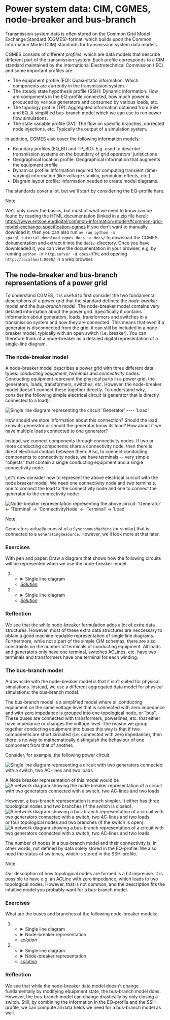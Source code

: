 # Power system data: CIM, CGMES, node-breaker and bus-branch

Transmission system data is often stored on the Common Grid Model Exchange Standard (CGMES)-format, which builds upon the Common Information Model (CIM) standards for transmission system data models.

CGMES consists of different *profiles*, which are data models that describe different part of the transmission system.
Each profile corresponds to a CIM standard maintained by the International Electrotechnical Commission (IEC) and some important profiles are:

 * The equipment profile (EQ): Quasi-static information. Which components are currently in the transmission system.
 * The steady state hypothesis profile (SSH): Dynamic information. How are components in the EQ-profile connected, how much power is produced by various generators and consumed by various loads, etc.
 * The topology profile (TP): Aggregated information obtained from SSH and EQ. A simplified bus-branch model which we can use to run power flow simulations.
 * The state variable profile (SV): The flow on specific branches, corrected node injections, etc. Typically the output of a simulation system.

In addition, CGMES also cover the following information models:

 * Boundary profiles (EQ_BD and TP_BD): E.g. used to describe transmission systems on the boundary of grid operators' juristictions
 * Geographical location profile: Geographical information that augments the equipment profile
 * Dynamics profile: Information required for computing transient (time-varying) information (like voltage stability, pendulum effects, etc.)
 * Diagram layout profile: Information needed to create model diagrams.

The standards cover a lot, but we'll start by considering the EQ-profile here.

> [!NOTE]
> We'll only cover the basics, but most of what we need to know can be found by reading the HTML documentation (linked in a zip file here): https://www.entsoe.eu/digital/common-information-model/#common-grid-model-exchange-specification-cgmes
> If you don't want to manually download it, then you can also run `uv run python -m sparql_tutorial.download_cgmes docs -o docs/` to download the CGMES documentation and extract it into the `docs/`-directory.
> Once you have downloaded it, you can view the documentation in your browser, e.g. by running `python -m http.server -d docs/HTML` and opening `http://localhost:8000/` in a web browser.


## The node-breaker and bus-branch representations of a power grid

To understand CGMES, it is useful to first consider the two fundamental descriptions of a power grid that the standard defines: the *node-breaker* model and the *bus-branch* model.
The node-breaker model contains very detailed information about the power grid.
Specifically it contains information about generators, loads, transformers and switches in a transmission system and how they are connected.
This means that even if a generator is disconnected from the grid, it can still be included in a node-breaker model, typically with an open switch (i.e. breaker).
You can therefore think of a node-breaker as a detailed digital representation of a single-line diagram.

### The node-breaker model

A node-breaker model describes a power grid with three different data types: *conducting equipment*, *terminals* and *connectivity nodes*.
Conducting equipment represent the physical parts in a power grid, the generators, loads, transformers, switches, etc.
However, the node-breaker model doesn't connect these together directly.
To understand why, consider the following simple electrical circuit (a generator that is directly connected to a load):

![Single line diagram representing the circuit 'Generator' ---- 'Load'](./figures/05_gen_load_sld.svg)

How should we store information about this connection? Should the load know its generator or should the generator know its load?
How about if we have multiple loads connected to one generator?

Instead, we connect components through connectivity nodes.
If two or more conducting components share a connectivity node, then there is direct electrical contact between them.
Also, to connect conducting components to connectivity nodes, we have terminals -- very simple "objects" that contain a single conducting equipment and a single connectivity node.

Let's now consider how to represent the above electrical curcuit with the node breaker model.
We need one connectivity node and two terminals, one to connect the load to the connectivity node and one to connect the generator to the connectivity node:

![Node-breaker representation representing the above circuit: 'Generator' <- 'Terminal' -> 'ConnectivityNode' <- 'Terminal' -> 'Load'](./figures/06_gen_load_eq.svg)

> [!NOTE]
> Generators actually consist of a `SyncronousMachine` (or similar) that is connected to a `GeneratingResource`.
> However, we'll look more at that later.

### Exercises

With pen and paper: Draw a diagram that shows how the following circuits will be represented when we use the node-breaker model

1. 
    * <details><summary>Single line diagram</summary><img alt="Single line diagram representing the circuit 'Generator' --- 'Switch' --- 'Load'" src="./figures/07_gen_switch_load_sld.svg" /></details>  
    * [*Solution*](./figures/08_gen_switch_load_eq.svg)

2. 
    * <details><summary>Single line diagram</summary><img alt="Single line diagram representing the circuit 'Load' --- 'Switch' --- 'Generator' --- 'Switch' --- 'Load'" src="./figures/09_gen_switch_2xload_sld.svg" /></details>  
    * [*Solution*](./figures/10_gen_switch_2xload_eq.svg)

### Reflection

We see that the while node-breaker formulation adds a lot of extra data structures.
However, most of these extra data structures are neccessary to obtain a good machine readable representation of single line diagrams.
Furthermore, while not a part of the simple CIM schemas, there are also constraints on the number of terminals of conducting equipment.
All loads and generators only have one terminal, switches ACLines, etc. have two terminals and transformers have one terminal for each winding.

### The bus-branch model

A downside with the node-breaker model is that it isn't suited for physical simulations.
Instead, we use a different aggregated data model for physical simulations: the bus-branch model.

The bus-branch model is a simplified model where all conducting equipment on the same voltage level that is connected with zero impedance and with zero impedance is grouped into one topological node, or "bus".
These buses are connected with transformers, powerlines, etc. that either have impedance or changes the voltage level.
The reason we group together conducting equipment into buses this way is that if two components are short circuited (i.e. connected with zero impedance), then there is no way to mathematically distinguish the behaviour of one component from that of another.

Consider, for example, the following power circuit

![Single line diagram representing a circuit with two generators connected with a switch, two AC-lines and two loads](./figures/11_2x_gen_switch_2xacline_2xload_sld.svg)

A Node breaker representation of this model would be
![A network diagram showing the node-breaker representation of a circuit with two generators connected with a switch, two AC-lines and two loads](./figures/12_2x_gen_switch_2xacline_2xload_eq.svg)

However, a bus-branch representation is much simpler.
It either has three topological nodes and two branches (if the switch is closed):
![A network diagram showing a bus-branch representation of a circuit with two generators connected with a switch, two AC-lines and two loads](./figures/13_2x_gen_switch_2xacline_2xload_tp_1.svg)
or four topological nodes and two branches (if the switch is open):
![A network diagram showing a bus-branch representation of a circuit with two generators connected with a switch, two AC-lines and two loads](./figures/14_2x_gen_switch_2xacline_2xload_tp_2.svg)

The number of nodes in a bus-branch model and their connectivity is, in other words, not defined by data solely stored in the EQ-profile.
We also need the status of switches, which is stored in the SSH-profile.

> [!NOTE]
> Our description of how topological nodes are formed is a bit imprecise.
> It is possible to have e.g. an ACLine with zero impedance, which leads to two topological nodes.
> However, that is not common, and the description fits the intuitive model you probably want for a bus-branch model.

### Exercises

What are the buses and branches of the following node-breaker models:

1. 
   * <details><summary>Single line diagram</summary> <img src="./figures/15_2x-gen-2x-switch-acline-load-closed-sld.svg" alt="Single line diagram representing a circuit with two generators connected to closed switches that are connected to an AC-line (the generators are in parallel) that is connected to a load" /></details>
   * <details><summary>Node-breaker representation</summary> <img src="./figures/16_2x-gen-2x-switch-acline-load-closed-eq.svg" alt="Node-breaker view of a circuit with two generators connected to closed switches that are connected to an AC-line (the generators are in parallel) that is connected to a load" />
   * [*solution*](./figures/17_2x-gen-2x-switch-acline-load-closed-tp.svg)
2. 
   * <details><summary>Single line diagram</summary> <img src="./figures/18_2x-gen-2x-switch-acline-load-open-sld.svg" alt="Single line diagram representing a circuit with two generators connected to switches (one closed, one open) that are connected to an AC-line (the generators are in parallel) that is connected to a load" /></details>
   * <details><summary>Node-breaker representation</summary> <img src="./figures/19_2x-gen-2x-switch-acline-load-open-eq.svg" alt="Node-breaker view of a circuit with two generators connected to switches (one closed, one open) that are connected to an AC-line (the generators are in parallel) that is connected to a load" /></details>
   * [*solution*](./figures/20_2x-gen-2x-switch-acline-load-open-tp.svg)

### Reflection

We see that while the node-breaker data model doesn't change fundamentally by modifying equipment state, the bus-branch model does.
However, the bus-branch model can change drastically by only closing a switch.
Still, by combining the information in the EQ-profile and the SSH-profile, we can compute all data fields we need for a bus-branch model as well.
